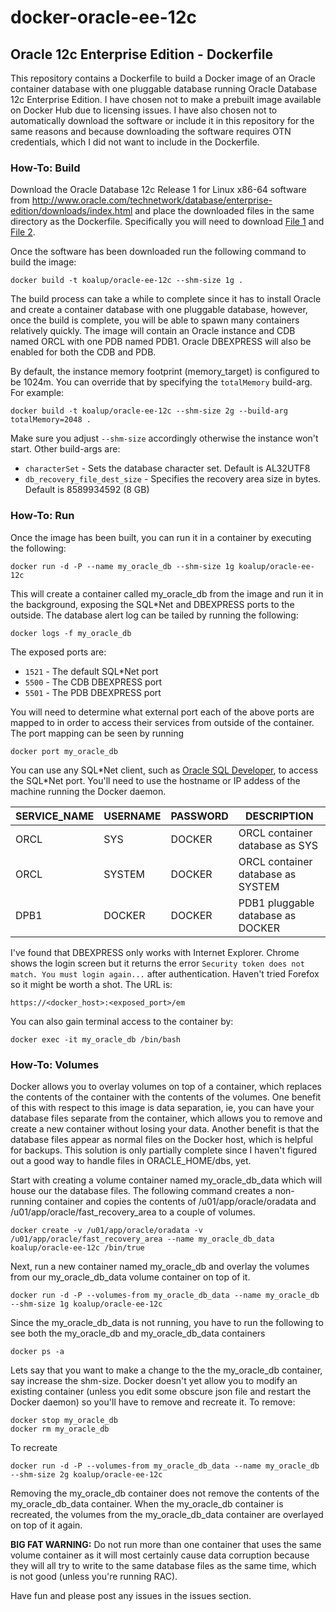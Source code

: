 docker-oracle-ee-12c
============================
## Oracle 12c Enterprise Edition - Dockerfile
This repository contains a Dockerfile to build a Docker image of an Oracle container database with one pluggable database running Oracle Database 12c Enterprise Edition. I have chosen not to make a prebuilt image available on Docker Hub due to licensing issues. I have also chosen not to automatically download the software or include it in this repository for the same reasons and because downloading the software requires OTN credentials, which I did not want to include in the Dockerfile.  

### How-To: Build
Download the Oracle Database 12c Release 1 for Linux x86-64 software from http://www.oracle.com/technetwork/database/enterprise-edition/downloads/index.html and place the downloaded files in the same directory as the Dockerfile. Specifically you will need to download [File 1](http://download.oracle.com/otn/linux/oracle12c/121020/linuxamd64_12102_database_1of2.zip) and [File 2](http://download.oracle.com/otn/linux/oracle12c/121020/linuxamd64_12102_database_2of2.zip). 

Once the software has been downloaded run the following command to build the image:
```
docker build -t koalup/oracle-ee-12c --shm-size 1g .
```
The build process can take a while to complete since it has to install Oracle and create a container database with one pluggable database, however, once the build is complete, you will be able to spawn many containers relatively quickly. The image will contain an Oracle instance and CDB named ORCL with one PDB named PDB1. Oracle DBEXPRESS will also be enabled for both the CDB and PDB. 

By default, the instance memory footprint (memory_target) is configured to be 1024m. You can override that by specifying the `totalMemory` build-arg. For example:
```
docker build -t koalup/oracle-ee-12c --shm-size 2g --build-arg totalMemory=2048 .
```
Make sure you adjust `--shm-size` accordingly otherwise the instance won't start. Other build-args are:
* `characterSet` - Sets the database character set. Default is AL32UTF8
* `db_recovery_file_dest_size` - Specifies the recovery area size in bytes. Default is 8589934592 (8 GB)

### How-To: Run
Once the image has been built, you can run it in a container by executing the following:
```
docker run -d -P --name my_oracle_db --shm-size 1g koalup/oracle-ee-12c
```
This will create a container called my_oracle_db from the image and run it in the background, exposing the SQL*Net and DBEXPRESS ports to the outside. The database alert log can be tailed by running the following:
```
docker logs -f my_oracle_db
```
The exposed ports are:
* `1521` - The default SQL*Net port
* `5500` - The CDB DBEXPRESS port
* `5501` - The PDB DBEXPRESS port

You will need to determine what external port each of the above ports are mapped to in order to access their services from outside of the container. The port mapping can be seen by running 
```
docker port my_oracle_db
```
You can use any SQL\*Net client, such as [Oracle SQL Developer](http://www.oracle.com/technetwork/developer-tools/sql-developer/overview/index-097090.html), to access the SQL\*Net port. You'll need to use the hostname or IP addess of the machine running the Docker daemon. 

SERVICE_NAME|USERNAME|PASSWORD|DESCRIPTION
---|---|---|---
ORCL|SYS|DOCKER|ORCL container database as SYS
ORCL|SYSTEM|DOCKER|ORCL container database as SYSTEM
DPB1|DOCKER|DOCKER|PDB1 pluggable database as DOCKER

I've found that DBEXPRESS only works with Internet Explorer. Chrome shows the login screen but it returns the error `Security token does not match. You must login again...` after authentication. Haven't tried Forefox so it might be worth a shot. The URL is:

```
https://<docker_host>:<exposed_port>/em
```

You can also gain terminal access to the container by:
```
docker exec -it my_oracle_db /bin/bash
``` 
### How-To: Volumes
Docker allows you to overlay volumes on top of a container, which replaces the contents of the container with the contents of the volumes. One benefit of this with respect to this image is data separation, ie, you can have your database files separate from the container, which allows you to remove and create a new container without losing your data. Another benefit is that the database files appear as normal files on the Docker host, which is helpful for backups. This solution is only partially complete since I haven't figured out a good way to handle files in ORACLE_HOME/dbs, yet.  

Start with creating a volume container named my_oracle_db_data which will house our the database files. The following command creates a non-running container and copies the contents of /u01/app/oracle/oradata and /u01/app/oracle/fast_recovery_area to a couple of volumes. 
```
docker create -v /u01/app/oracle/oradata -v /u01/app/oracle/fast_recovery_area --name my_oracle_db_data koalup/oracle-ee-12c /bin/true
```
Next, run a new container named my_oracle_db and overlay the volumes from our my_oracle_db_data volume container on top of it. 
```
docker run -d -P --volumes-from my_oracle_db_data --name my_oracle_db --shm-size 1g koalup/oracle-ee-12c
```
Since the my_oracle_db_data is not running, you have to run the following to see both the my_oracle_db and my_oracle_db_data containers
```
docker ps -a
```
Lets say that you want to make a change to the the my_oracle_db container, say increase the shm-size. Docker doesn't yet allow you to modify an existing container (unless you edit some obscure json file and restart the Docker daemon) so you'll have to remove and recreate it. To remove:
```
docker stop my_oracle_db
docker rm my_oracle_db
```
To recreate
```
docker run -d -P --volumes-from my_oracle_db_data --name my_oracle_db --shm-size 2g koalup/oracle-ee-12c
```
Removing the my_oracle_db container does not remove the contents of the my_oracle_db_data container. When the my_oracle_db container is recreated, the volumes from the my_oracle_db_data container are overlayed on top of it again. 

**BIG FAT WARNING:** Do not run more than one container that uses the same volume container as it will most certainly cause data corruption because they will all try to write to the same database files as the same time, which is not good (unless you're running RAC). 

Have fun and please post any issues in the issues section. 
